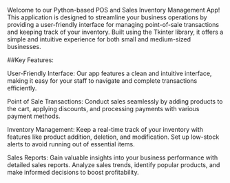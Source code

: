 Welcome to our Python-based POS and Sales Inventory Management App! This application is designed to streamline your business operations by providing a user-friendly interface for managing point-of-sale transactions and keeping track of your inventory. Built using the Tkinter library, it offers a simple and intuitive experience for both small and medium-sized businesses.

##Key Features:

User-Friendly Interface: Our app features a clean and intuitive interface, making it easy for your staff to navigate and complete transactions efficiently.

Point of Sale Transactions: Conduct sales seamlessly by adding products to the cart, applying discounts, and processing payments with various payment methods.

Inventory Management: Keep a real-time track of your inventory with features like product addition, deletion, and modification. Set up low-stock alerts to avoid running out of essential items.

Sales Reports: Gain valuable insights into your business performance with detailed sales reports. Analyze sales trends, identify popular products, and make informed decisions to boost profitability.